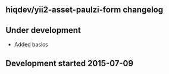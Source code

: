 hiqdev/yii2-asset-paulzi-form changelog
---------------------------------------

## Under development

- Added basics

## Development started 2015-07-09

